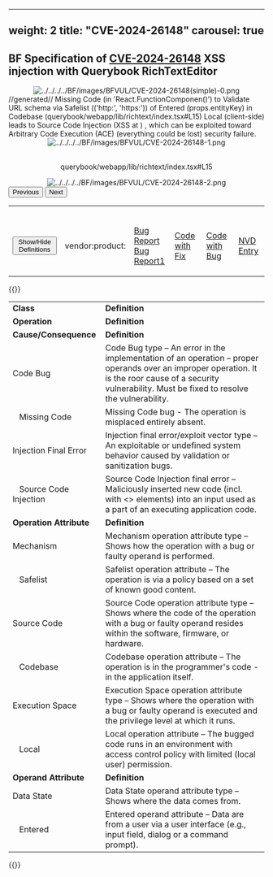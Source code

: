 ﻿
---
weight: 2
title: "CVE-2024-26148"
carousel: true
---

<script async="" src="https://www.googletagmanager.com/gtag/js?id=G-PJ364XPP9F">
</script>
<script>
	window.dataLayer = window.dataLayer || [];
	function gtag(){dataLayer.push(arguments);}
	gtag('js', new Date());
	gtag('config', 'G-PJ364XPP9F');
</script>


## BF Specification of [CVE-2024-26148](https://cve.mitre.org/cgi-bin/cvename.cgi?name=CVE-2024-26148) XSS injection with Querybook RichTextEditor

<div>
<div class="row">
<div class="col-5">
<div>
<div style="text-align:center">
<img src="../../../../BF/images/BFVUL/CVE-2024-26148(simple)-0.png" alt="../../../../BF/images/BFVUL/CVE-2024-26148(simple)-0.png"/> 
		</div>
</div>

</div>
<div class="col">
<div class="row">
<div >
//generated//
Missing Code (in 'React.FunctionComponen()') to Validate URL schema via Safelist (('http:', 'https:')) of Entered (props.entityKey) in Codebase (querybook/webapp/lib/richtext/index.tsx#L15) Local (client-side) leads to Source Code Injection (XSS at <Link to={url} newTab>) 
, which can be exploited toward Arbitrary Code Execution (ACE) (everything could be lost) security failure.
</div>
</div>

<div class ="row">
<div>
<div id="carouselControls" class="carousel slide" data-interval="false" data-wrap="false">
<div class="carousel-inner">

<div class="carousel-item active" style="text-align:center">
				
<img src="../../../../BF/images/BFVUL/CVE-2024-26148-1.png" alt="../../../../BF/images/BFVUL/CVE-2024-26148-1.png"/> 
<td>

<br/>querybook/webapp/lib/richtext/index.tsx#L15
</td>
			
</div>
			
<div class="carousel-item" style="text-align:center">
				
<img src="../../../../BF/images/BFVUL/CVE-2024-26148-2.png" alt="../../../../BF/images/BFVUL/CVE-2024-26148-2.png"/> 
</div>
			
</div>
<button class="carousel-control-prev" type="button" data-bs-target="#carouselControls" data-bs-slide="prev">
<span class="carousel-control-prev-icon" aria-hidden="true"></span>
<span class="visually-hidden">Previous</span>
</button>
<button class="carousel-control-next" type="button" data-bs-target="#carouselControls" data-bs-slide="next">
<span class="carousel-control-next-icon" aria-hidden="true"></span>
<span class="visually-hidden">Next</span>
</button>
</div>
</div>
</div>
</div>
</div>
</div>

<table>
<tr>
<td>

<br/><button class="btn btn-secondary" type="button" data-bs-toggle="collapse" data-bs-target="#collapseTable" aria-expanded="false" aria-controls="collapseTable">Show/Hide Definitions</button>
</td><td>

<br/>vendor:product: 
</td><td>

<br/>[Bug Report](https://github.com/pinterest/querybook/pull/1412)
<br/>[Bug Report1](https://github.com/pinterest/querybook/security/advisories/GHSA-fh6g-gvvp-587f)
</td><td>

<br/>[Code with Fix](https://github.com/pinterest/querybook/commit/bc620dabaaf13ff1dcb30af0b46a490403fb9908)
</td><td>

<br/>[Code with Bug](https://github.com/pinterest/querybook/tree/34cb6d342d8513e46075efa0914850a2ed0d4b39/querybook/webapp/lib/richtext/index.tsx#L15)
</td><td>

<br/>[NVD Entry](https://nvd.nist.gov/vuln/detail/CVE-2024-26148)
</td>
</tr>
</table>

{{<rawhtml>}}
<div class="collapse" id="collapseTable">
<table>
		<tr>
		<td>
				<strong>Class</strong>
			</td>
	<td>
				<strong>Definition</strong>
			</td>
	</tr>
	<tr>
		<td>
				<strong>Operation</strong>
			</td>
	<td>
				<strong>Definition</strong>
			</td>
	</tr>
	<tr>
		<td>
				<strong>Cause/Consequence</strong>
			</td>
	<td>
				<strong>Definition</strong>
			</td>
	</tr>
	<tr>
		<td>Code Bug</td>
	<td>Code Bug type – An error in the implementation of an operation – proper operands over an improper operation. It is the roor cause of a security vulnerability. Must be fixed to resolve the vulnerability.</td>
	</tr>
	<tr>
		<td>   Missing Code</td>
	<td>Missing Code bug - The operation is misplaced entirely absent.</td>
	</tr>
	<tr>
		<td>Injection Final Error</td>
	<td>Injection final error/exploit vector type – An exploitable or undefined system behavior caused by validation or sanitization bugs.</td>
	</tr>
	<tr>
		<td>   Source Code Injection</td>
	<td>Source Code Injection final error – Maliciously inserted new code (incl. with <> elements) into an input used as a part of an executing application code.</td>
	</tr>
	<tr>
		<td>
				<strong>Operation Attribute</strong>
			</td>
	<td>
				<strong>Definition</strong>
			</td>
	</tr>
	<tr>
		<td>Mechanism</td>
	<td>Mechanism operation attribute type – Shows how the operation with a bug or faulty operand is performed.</td>
	</tr>
	<tr>
		<td>   Safelist</td>
	<td>Safelist operation attribute – The operation is via a policy based on a set of known good content.</td>
	</tr>
	<tr>
		<td>Source Code</td>
	<td>Source Code operation attribute type – Shows where the code of the operation with a bug or faulty operand resides within the software, firmware, or hardware.</td>
	</tr>
	<tr>
		<td>   Codebase</td>
	<td>Codebase operation attribute – The operation is in the programmer's code - in the application itself.</td>
	</tr>
	<tr>
		<td>Execution Space</td>
	<td>Execution Space operation attribute type – Shows where the operation with a bug or faulty operand is executed and the privilege level at which it runs.</td>
	</tr>
	<tr>
		<td>   Local</td>
	<td>Local operation attribute – The bugged code runs in an environment with access control policy with limited (local user) permission.</td>
	</tr>
	<tr>
		<td>
				<strong>Operand Attribute</strong>
			</td>
	<td>
				<strong>Definition</strong>
			</td>
	</tr>
	<tr>
		<td>Data State</td>
	<td>Data State operand attribute type – Shows where the data comes from.</td>
	</tr>
	<tr>
		<td>   Entered</td>
	<td>Entered operand attribute – Data are from a user via a user interface (e.g., input field, dialog or a command prompt).</td>
	</tr>
	
</table>
</div>
{{</rawhtml>}}
	